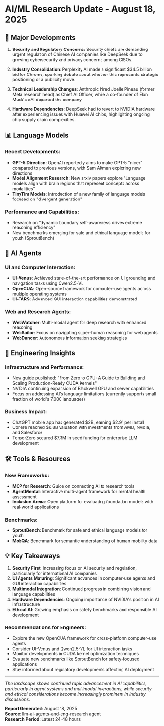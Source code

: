 # AI/ML Research Update - August 18, 2025

## 🚀 Major Developments

1. **Security and Regulatory Concerns**: Security chiefs are demanding urgent regulation of Chinese AI companies like DeepSeek due to growing cybersecurity and privacy concerns among CISOs.

2. **Industry Consolidation**: Perplexity AI made a significant $34.5 billion bid for Chrome, sparking debate about whether this represents strategic positioning or a publicity move.

3. **Technical Leadership Changes**: Anthropic hired Joelle Pineau (former Meta research head) as Chief AI Officer, while a co-founder of Elon Musk's xAI departed the company.

4. **Hardware Dependencies**: DeepSeek had to revert to NVIDIA hardware after experiencing issues with Huawei AI chips, highlighting ongoing chip supply chain complexities.

## 📊 Language Models

### Recent Developments:
- **GPT-5 Direction**: OpenAI reportedly aims to make GPT-5 "nicer" compared to previous versions, with Sam Altman exploring new directions
- **Model Alignment Research**: New arxiv papers explore "Language models align with brain regions that represent concepts across modalities"
- **TinyTim Models**: Introduction of a new family of language models focused on "divergent generation"

### Performance and Capabilities:
- Research on "dynamic boundary self-awareness drives extreme reasoning efficiency" 
- New benchmarks emerging for safe and ethical language models for youth (SproutBench)

## 🤖 AI Agents

### UI and Computer Interaction:
- **UI-Venus**: Achieved state-of-the-art performance on UI grounding and navigation tasks using Qwen2.5-VL
- **OpenCUA**: Open-source framework for computer-use agents across multiple operating systems
- **UI-TARS**: Advanced GUI interaction capabilities demonstrated

### Web and Research Agents:
- **WebWatcher**: Multi-modal agent for deep research with enhanced reasoning
- **WebSailor**: Focus on navigating super-human reasoning for web agents
- **WebDancer**: Autonomous information seeking strategies

## 🔧 Engineering Insights

### Infrastructure and Performance:
- New guide published: "From Zero to GPU: A Guide to Building and Scaling Production-Ready CUDA Kernels"
- NVIDIA continuing expansion of Blackwell GPU and server capabilities
- Focus on addressing AI's language limitations (currently supports small fraction of world's 7,000 languages)

### Business Impact:
- ChatGPT mobile app has generated $2B, earning $2.91 per install
- Cohere reached $6.8B valuation with investments from AMD, Nvidia, and Salesforce
- TensorZero secured $7.3M in seed funding for enterprise LLM development

## 🛠️ Tools & Resources

### New Frameworks:
- **MCP for Research**: Guide on connecting AI to research tools
- **AgentMental**: Interactive multi-agent framework for mental health assessment
- **Inclusion Arena**: Open platform for evaluating foundation models with real-world applications

### Benchmarks:
- **SproutBench**: Benchmark for safe and ethical language models for youth
- **MobQA**: Benchmark for semantic understanding of human mobility data

## 💡 Key Takeaways

1. **Security First**: Increasing focus on AI security and regulation, particularly for international AI companies
2. **UI Agents Maturing**: Significant advances in computer-use agents and GUI interaction capabilities
3. **Multimodal Integration**: Continued progress in combining vision and language capabilities
4. **Hardware Dependencies**: Ongoing importance of NVIDIA's position in AI infrastructure
5. **Ethical AI**: Growing emphasis on safety benchmarks and responsible AI development

### Recommendations for Engineers:
- Explore the new OpenCUA framework for cross-platform computer-use agents
- Consider UI-Venus and Qwen2.5-VL for UI interaction tasks
- Monitor developments in CUDA kernel optimization techniques
- Evaluate new benchmarks like SproutBench for safety-focused applications
- Stay informed about regulatory developments affecting AI deployment

---

*The landscape shows continued rapid advancement in AI capabilities, particularly in agent systems and multimodal interactions, while security and ethical considerations become increasingly prominent in industry discussions.*

**Report Generated**: August 18, 2025  
**Source**: llm-ai-agents-and-eng-research agent  
**Research Period**: Latest 24-48 hours